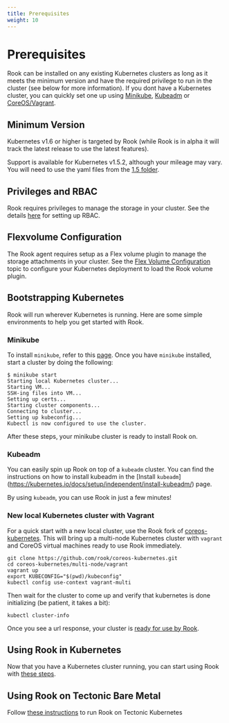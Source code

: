 ```yaml
---
title: Prerequisites
weight: 10
---
```


# Prerequisites

Rook can be installed on any existing Kubernetes clusters as long as it meets the minimum version and have the required privilege to run in the cluster (see below for more information). If you dont have a Kubernetes cluster, you can quickly set one up using [Minikube](#minikube), [Kubeadm](#kubeadm) or [CoreOS/Vagrant](#new-local-kubernetes-cluster-with-vagrant).

## Minimum Version

Kubernetes v1.6 or higher is targeted by Rook (while Rook is in alpha it will track the latest release to use the latest features).

Support is available for Kubernetes v1.5.2, although your mileage may vary.
You will need to use the yaml files from the [1.5 folder](/cluster/examples/kubernetes/1.5).

## Privileges and RBAC

Rook requires privileges to manage the storage in your cluster. See the details [here](rbac.md) for setting up RBAC.

## Flexvolume Configuration

The Rook agent requires setup as a Flex volume plugin to manage the storage attachments in your cluster.
See the [Flex Volume Configuration](flexvolume.md) topic to configure your Kubernetes deployment to load the Rook volume plugin.

## Bootstrapping Kubernetes

Rook will run wherever Kubernetes is running. Here are some simple environments to help you get started with Rook.

### Minikube

To install `minikube`, refer to this [page](https://github.com/kubernetes/minikube/releases). Once you have `minikube` installed, start a cluster by doing the following:

```console
$ minikube start
Starting local Kubernetes cluster...
Starting VM...
SSH-ing files into VM...
Setting up certs...
Starting cluster components...
Connecting to cluster...
Setting up kubeconfig...
Kubectl is now configured to use the cluster.
```

After these steps, your minikube cluster is ready to install Rook on.

### Kubeadm

You can easily spin up Rook on top of a `kubeadm` cluster.
You can find the instructions on how to install kubeadm in the [Install `kubeadm`] (https://kubernetes.io/docs/setup/independent/install-kubeadm/) page.

By using `kubeadm`, you can use Rook in just a few minutes!

### New local Kubernetes cluster with Vagrant

For a quick start with a new local cluster, use the Rook fork of [coreos-kubernetes](https://github.com/rook/coreos-kubernetes). This will bring up a multi-node Kubernetes cluster with `vagrant` and CoreOS virtual machines ready to use Rook immediately.

```
git clone https://github.com/rook/coreos-kubernetes.git
cd coreos-kubernetes/multi-node/vagrant
vagrant up
export KUBECONFIG="$(pwd)/kubeconfig"
kubectl config use-context vagrant-multi
```

Then wait for the cluster to come up and verify that kubernetes is done initializing (be patient, it takes a bit):

```
kubectl cluster-info
```

Once you see a url response, your cluster is [ready for use by Rook](quickstart.md#deploy-rook).


## Using Rook in Kubernetes

Now that you have a Kubernetes cluster running, you can start using Rook with [these steps](quickstart.md#deploy-rook).

## Using Rook on Tectonic Bare Metal

Follow [these instructions](tectonic.md) to run Rook on Tectonic Kubernetes
